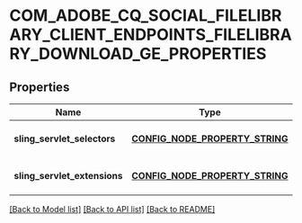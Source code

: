 # COM_ADOBE_CQ_SOCIAL_FILELIBRARY_CLIENT_ENDPOINTS_FILELIBRARY_DOWNLOAD_GE_PROPERTIES

## Properties
Name | Type | Description | Notes
------------ | ------------- | ------------- | -------------
**sling_servlet_selectors** | [**CONFIG_NODE_PROPERTY_STRING**](configNodePropertyString.md) |  | [optional] [default to null]
**sling_servlet_extensions** | [**CONFIG_NODE_PROPERTY_STRING**](configNodePropertyString.md) |  | [optional] [default to null]

[[Back to Model list]](../README.md#documentation-for-models) [[Back to API list]](../README.md#documentation-for-api-endpoints) [[Back to README]](../README.md)


